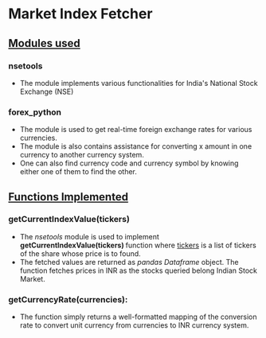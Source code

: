 # Market Index Fetcher

## <u>Modules used</u>

### nsetools
<ul>
    <li> The module implements various functionalities for India's National Stock Exchange (NSE)
</ul>

### forex_python
<ul>
    <li> The module is used to get real-time foreign exchange rates for various currencies.
    <li> The module is also contains assistance for converting x amount in one currency to another currency system.
    <li> One can also find currency code and currency symbol by knowing either one of them to find the other.
</ul>

## <u>Functions Implemented</u>

### getCurrentIndexValue(tickers)
<ul>
    <li>The <i>nsetools</i> module is used to implement <b> getCurrentIndexValue(tickers) </b> function where <u>tickers</u> is a list of tickers of the share whose price is to found. 
    <li>The fetched values are returned as <i>pandas Dataframe</i> object.
    The function fetches prices in INR as the stocks queried belong Indian Stock Market.
</ul>

### getCurrencyRate(currencies):
<ul>
    <li> The function simply returns a well-formatted mapping of the conversion rate to convert unit currency from currencies to INR currency system.
</ul>
